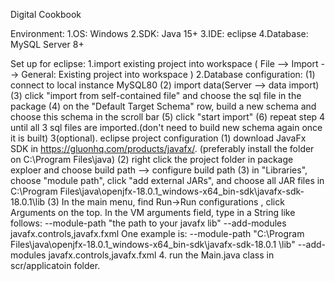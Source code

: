 Digital Cookbook

Environment:
1.OS: Windows
2.SDK: Java 15+
3.IDE: eclipse
4.Database: MySQL Server 8+

Set up for eclipse:
1.import existing project into workspace ( File --> Import --> General: Existing project into workspace )
2.Database configuration:
     (1) connect to local instance MySQL80
     (2) import data(Server --> data import)
     (3) click "import from self-contained file" and choose the sql file in the package
     (4) on the "Default Target Schema" row, build a new schema and choose this schema in the scroll bar
     (5) click "start import"
     (6) repeat step 4 until all 3 sql files are imported.(don't need to build new schema again once it is built)
3(optional). eclipse project configuration
     (1) download JavaFx SDK in https://gluonhq.com/products/javafx/. (preferably install the folder on C:\Program
          Files\java)
     (2) right click the project folder in package exploer and choose build path --> configure build path
     (3) in "Libraries", choose "module path", click "add external JARs", and choose all JAR files in 
          C:\Program Files\java\openjfx-18.0.1_windows-x64_bin-sdk\javafx-sdk-18.0.1\lib
     (3) In the main menu, find Run->Run configurations , click Arguments on the top. In the VM arguments field, type
          in a String like follows: --module-path "the path to your javafx lib" --add-modules javafx.controls,javafx.fxml
          One example is: --module-path "C:\Program Files\java\openjfx-18.0.1_windows-x64_bin-sdk\javafx-sdk-18.0.1
          \lib" --add-modules javafx.controls,javafx.fxml
4. run the Main.java class in scr/applicatoin folder.


